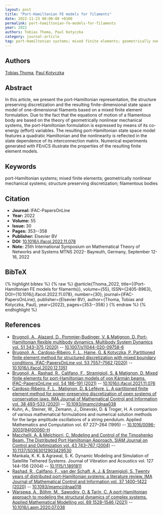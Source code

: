 ```yaml
---
layout: post
title: "Port-Hamiltonian FE models for filaments"
date: 2022-11-23 00:00:00 +0100
permalink: port-hamiltonian-fe-models-for-filaments
year: 2022
authors: Tobias Thoma, Paul Kotyczka
category: journal-article
tag: port-Hamiltonian systems; mixed finite elements; geometrically nonlinear mechanical systems; structure preserving discretization; filamentous bodies
---
```

 
## Authors
[Tobias Thoma](authors/tobias-thoma), [Paul Kotyczka](authors/paul-kotyczka)
 
## Abstract
In this article, we present the port-Hamiltonian representation, the structure preserving discretization and the resulting finite-dimensional state space model of one-dimensional filaments based on a mixed finite element formulation. Due to the fact that the equations of motion of a filamentous body are based on the theory of geometrically nonlinear mechanical systems, the port-Hamiltonian formulation is expressed by means of its co-energy (effort) variables. The resulting port-Hamiltonian state space model features a quadratic Hamiltonian and the nonlinearity is reflected in the state dependence of its interconnection matrix. Numerical experiments generated with FEniCS illustrate the properties of the resulting finite element models.
 
## Keywords
port-Hamiltonian systems; mixed finite elements; geometrically nonlinear mechanical systems; structure preserving discretization; filamentous bodies
 
## Citation
- **Journal:** IFAC-PapersOnLine
- **Year:** 2022
- **Volume:** 55
- **Issue:** 30
- **Pages:** 353--358
- **Publisher:** Elsevier BV
- **DOI:** [10.1016/j.ifacol.2022.11.078](https://doi.org/10.1016/j.ifacol.2022.11.078)
- **Note:** 25th International Symposium on Mathematical Theory of Networks and Systems MTNS 2022- Bayreuth, Germany, September 12-16, 2022
 
## BibTeX
{% highlight bibtex %}
{% raw %}
@article{Thoma_2022,
  title={{Port-Hamiltonian FE models for filaments}},
  volume={55},
  ISSN={2405-8963},
  DOI={10.1016/j.ifacol.2022.11.078},
  number={30},
  journal={IFAC-PapersOnLine},
  publisher={Elsevier BV},
  author={Thoma, Tobias and Kotyczka, Paul},
  year={2022},
  pages={353--358}
}
{% endraw %}
{% endhighlight %}
 
## References
- [Brugnoli, A., Alazard, D., Pommier-Budinger, V. & Matignon, D. Port-Hamiltonian flexible multibody dynamics. Multibody System Dynamics vol. 51 343–375 (2020)](port-hamiltonian-flexible-multibody-dynamics) -- [10.1007/s11044-020-09758-6](https://doi.org/10.1007/s11044-020-09758-6)
- [Brugnoli, A., Cardoso-Ribeiro, F. L., Haine, G. & Kotyczka, P. Partitioned finite element method for structured discretization with mixed boundary conditions. IFAC-PapersOnLine vol. 53 7557–7562 (2020)](partitioned-finite-element-method-for-structured-discretization-with-mixed-boundary-conditions) -- [10.1016/j.ifacol.2020.12.1351](https://doi.org/10.1016/j.ifacol.2020.12.1351)
- [Brugnoli, A., Rashad, R., Califano, F., Stramigioli, S. & Matignon, D. Mixed finite elements for port-Hamiltonian models of von Kármán beams. IFAC-PapersOnLine vol. 54 186–191 (2021)](mixed-finite-elements-for-port-hamiltonian-models-of-von-karman-beams) -- [10.1016/j.ifacol.2021.11.076](https://doi.org/10.1016/j.ifacol.2021.11.076)
- [Cardoso-Ribeiro, F. L., Matignon, D. & Lefèvre, L. A partitioned finite element method for power-preserving discretization of open systems of conservation laws. IMA Journal of Mathematical Control and Information vol. 38 493–533 (2020)](a-partitioned-finite-element-method-for-power-preserving-discretization-of-open-systems-of-conservation-laws) -- [10.1093/imamci/dnaa038](https://doi.org/10.1093/imamci/dnaa038)
- Kuhn, A., Steiner, W., Zemann, J., Dinevski, D. & Troger, H. A comparison of various mathematical formulations and numerical solution methods for the large amplitude oscillations of a string pendulum. Applied Mathematics and Computation vol. 67 227–264 (1995) -- [10.1016/0096-3003(94)00060-H](https://doi.org/10.1016/0096-3003(94)00060-H)
- [Macchelli, A. & Melchiorri, C. Modeling and Control of the Timoshenko Beam. The Distributed Port Hamiltonian Approach. SIAM Journal on Control and Optimization vol. 43 743–767 (2004)](modeling-and-control-of-the-timoshenko-beam-the-distributed-port-hamiltonian-approach) -- [10.1137/S0363012903429530](https://doi.org/10.1137/S0363012903429530)
- Mankala, K. K. & Agrawal, S. K. Dynamic Modeling and Simulation of Satellite Tethered Systems. Journal of Vibration and Acoustics vol. 127 144–156 (2004) -- [10.1115/1.1891811](https://doi.org/10.1115/1.1891811)
- [Rashad, R., Califano, F., van der Schaft, A. J. & Stramigioli, S. Twenty years of distributed port-Hamiltonian systems: a literature review. IMA Journal of Mathematical Control and Information vol. 37 1400–1422 (2020)](twenty-years-of-distributed-port-hamiltonian-systems-a-literature-review) -- [10.1093/imamci/dnaa018](https://doi.org/10.1093/imamci/dnaa018)
- [Warsewa, A., Böhm, M., Sawodny, O. & Tarín, C. A port-Hamiltonian approach to modeling the structural dynamics of complex systems. Applied Mathematical Modelling vol. 89 1528–1546 (2021)](a-port-hamiltonian-approach-to-modeling-the-structural-dynamics-of-complex-systems) -- [10.1016/j.apm.2020.07.038](https://doi.org/10.1016/j.apm.2020.07.038)

